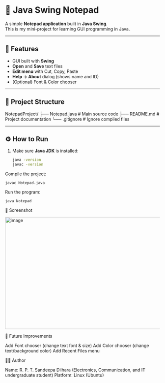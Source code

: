 # 📝 Java Swing Notepad

A simple **Notepad application** built in **Java Swing**.  
This is my mini-project for learning GUI programming in Java.

---

## 🚀 Features
- GUI built with **Swing**
- **Open** and **Save** text files
- **Edit menu** with Cut, Copy, Paste
- **Help → About** dialog (shows name and ID)
- (Optional) Font & Color chooser

---

## 📂 Project Structure

NotepadProject/
├── Notepad.java # Main source code
├── README.md # Project documentation
└── .gitignore # Ignore compiled files


---

## ⚙️ How to Run
1. Make sure **Java JDK** is installed:
   ```bash
   java -version
   javac -version
   

Compile the project:
```
javac Notepad.java
```
Run the program:
```
java Notepad
```
📸 Screenshot

<img width="595" height="364" alt="image" src="https://github.com/user-attachments/assets/fcc57407-c3a8-406c-ae00-0a1adfc2f756" />

📌 Future Improvements

Add Font chooser (change text font & size)
Add Color chooser (change text/background color)
Add Recent Files menu

👨‍💻 Author

Name: R. P. T. Sandeepa Dilhara  (Electronics, Communication, and IT undergraduate student)
Platform: Linux (Ubuntu)
